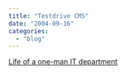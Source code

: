 ```yaml
---
title: "Testdrive CMS"
date: "2004-09-16"
categories: 
  - "blog"
---
```


[Life of a one-man IT department](http://www.mikemcbrideonline.com/2004_09_12_archives.html#109534968672533586 "Life of a one-man IT department")
